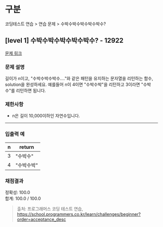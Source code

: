 # 구분

코딩테스트 연습 > 연습 문제 > 수박수박수박수박수박수?

## [level 1] 수박수박수박수박수박수? - 12922

[문제 링크](https://school.programmers.co.kr/learn/courses/30/lessons/12922)

### 문제 설명

<p>
길이가 n이고, "수박수박수박수...."와 같은 패턴을 유지하는 문자열을 리턴하는 함수, solution을 완성하세요. 예를들어 n이 4이면 "수박수박"을 리턴하고 3이라면 "수박수"를 리턴하면 됩니다.
</p>

### 제한사항

<ul>
  <li>n은 길이 10,000이하인 자연수입니다.</li>
</ul>

<hr>

### 입출력 예

<table class="table">
  <thead>
    <tr>
      <th>n</th>
      <th>return</th>
    </tr>
  </thead>
  <tbody>
    <tr>
      <td>3</td>
      <td>"수박수"</td>
    </tr>
    <tr>
      <td>4</td>
      <td>"수박수박"</td>
    </tr>
  </tbody>
</table>

### 채점결과

정확성: 100.0<br/>
합계: 100.0 / 100.0

> 출처: 프로그래머스 코딩 테스트 연습, https://school.programmers.co.kr/learn/challenges/beginner?order=acceptance_desc
